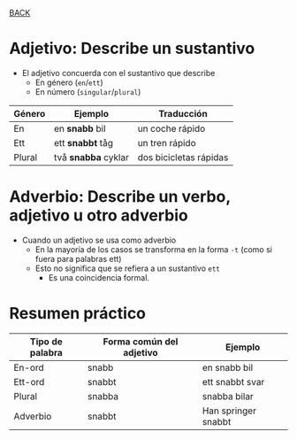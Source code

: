[BACK](./GRAMMAR.md)

# Adjetivo: Describe un sustantivo

- El adjetivo concuerda con el sustantivo que describe
  - En género (`en`/`ett`)
  - En número (`singular`/`plural`) 

| Género | Ejemplo               | Traducción             |
| ------ | --------------------- | ---------------------- |
| En     | en **snabb** bil      | un coche rápido        |
| Ett    | ett **snabbt** tåg    | un tren rápido         |
| Plural | två **snabba** cyklar | dos bicicletas rápidas |

# Adverbio: Describe un verbo, adjetivo u otro adverbio

- Cuando un adjetivo se usa como adverbio
  - En la mayoría de los casos se transforma en la forma `-t` (como si fuera para palabras ett)
  - Esto no significa que se refiera a un sustantivo `ett`
    - Es una coincidencia formal.

# Resumen práctico

| Tipo de palabra | Forma común del adjetivo | Ejemplo             |
| --------------- | ------------------------ | ------------------- |
| En-ord          | snabb                    | en snabb bil        |
| Ett-ord         | snabbt                   | ett snabbt svar     |
| Plural          | snabba                   | snabba bilar        |
| Adverbio        | snabbt                   | Han springer snabbt |
